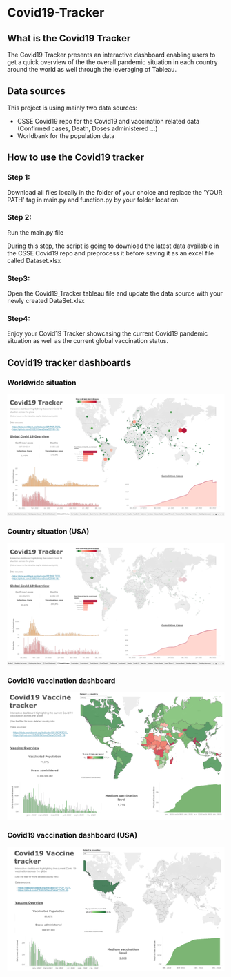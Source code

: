 # Covid19-Tracker

## What is the Covid19 Tracker 

The Covid19 Tracker presents an interactive dashboard enabling users to get a quick overview of the the overall pandemic situation in each country around the world as well through the leveraging of Tableau. 

## Data sources

This project is using mainly two data sources: 
  - CSSE Covid19 repo for the Covid19 and vaccination related data (Confirmed cases, Death, Doses administered ...) 
  - Worldbank for the population data 

## How to use the Covid19 tracker 

### Step 1: 
Download all files locally in the folder of your choice and replace the 'YOUR PATH' tag in main.py and function.py by your folder location. 

### Step 2: 
Run the main.py file

During this step, the script is going to download the latest data available in the CSSE Covid19 repo and preprocess it before saving it as an excel file called Dataset.xlsx

### Step3: 
Open the Covid19_Tracker tableau file and update the data source with your newly created DataSet.xlsx 

### Step4: 
Enjoy your Covid19 Tracker showcasing the current Covid19 pandemic situation as well as the current global vaccination status. 

## Covid19 tracker dashboards

### Worldwide situation

![alt text](https://github.com/Cybergen300/Covid19-Tracker/blob/main/Pictures/Covid19_Tracker1.png)

### Country situation (USA)

![alt text](https://github.com/Cybergen300/Covid19-Tracker/blob/main/Pictures/Covid19_Tracker2.png)

### Covid19 vaccination dashboard 

![alt text](https://github.com/Cybergen300/Covid19-Tracker/blob/main/Pictures/Covid19_tracker3.png)

### Covid19 vaccination dashboard (USA)  

![alt text](https://github.com/Cybergen300/Covid19-Tracker/blob/main/Pictures/Covid19_tracker4.png)





